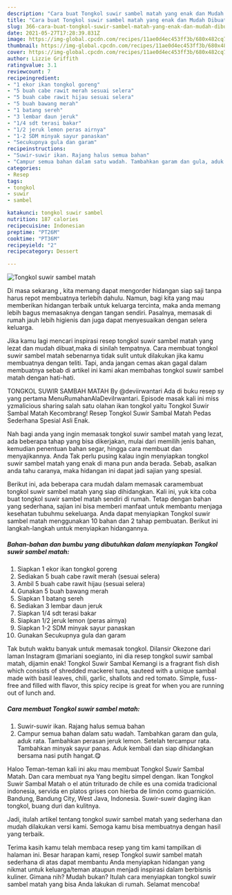 ```yaml
---
description: "Cara buat Tongkol suwir sambel matah yang enak dan Mudah Dibuat"
title: "Cara buat Tongkol suwir sambel matah yang enak dan Mudah Dibuat"
slug: 366-cara-buat-tongkol-suwir-sambel-matah-yang-enak-dan-mudah-dibuat
date: 2021-05-27T17:28:39.831Z
image: https://img-global.cpcdn.com/recipes/11ae0d4ec453ff3b/680x482cq70/tongkol-suwir-sambel-matah-foto-resep-utama.jpg
thumbnail: https://img-global.cpcdn.com/recipes/11ae0d4ec453ff3b/680x482cq70/tongkol-suwir-sambel-matah-foto-resep-utama.jpg
cover: https://img-global.cpcdn.com/recipes/11ae0d4ec453ff3b/680x482cq70/tongkol-suwir-sambel-matah-foto-resep-utama.jpg
author: Lizzie Griffith
ratingvalue: 3.1
reviewcount: 7
recipeingredient:
- "1 ekor ikan tongkol goreng"
- "5 buah cabe rawit merah sesuai selera"
- "5 buah cabe rawit hijau sesuai selera"
- "5 buah bawang merah"
- "1 batang sereh"
- "3 lembar daun jeruk"
- "1/4 sdt terasi bakar"
- "1/2 jeruk lemon peras airnya"
- "1-2 SDM minyak sayur panaskan"
- "Secukupnya gula dan garam"
recipeinstructions:
- "Suwir-suwir ikan. Rajang halus semua bahan"
- "Campur semua bahan dalam satu wadah. Tambahkan garam dan gula, aduk rata. Tambahkan perasan jeruk lemon. Setelah tercampur rata. Tambahkan minyak sayur panas. Aduk kembali dan siap dihidangkan bersama nasi putih hangat.😋"
categories:
- Resep
tags:
- tongkol
- suwir
- sambel

katakunci: tongkol suwir sambel 
nutrition: 187 calories
recipecuisine: Indonesian
preptime: "PT26M"
cooktime: "PT36M"
recipeyield: "2"
recipecategory: Dessert

---
```



![Tongkol suwir sambel matah](https://img-global.cpcdn.com/recipes/11ae0d4ec453ff3b/680x482cq70/tongkol-suwir-sambel-matah-foto-resep-utama.jpg)

Di masa  sekarang , kita memang dapat mengorder hidangan siap saji tanpa harus repot membuatnya terlebih dahulu. Namun, bagi kita yang mau memberikan hidangan terbaik untuk keluarga tercinta, maka anda memang lebih bagus memasaknya dengan tangan sendiri. Pasalnya, memasak di rumah jauh lebih higienis dan juga dapat menyesuaikan dengan selera keluarga.

Jika kamu lagi mencari inspirasi resep tongkol suwir sambel matah yang lezat dan mudah dibuat,maka di sinilah tempatnya. Cara membuat tongkol suwir sambel matah  sebenarnya tidak sulit untuk dilakukan jika kamu membuatnya dengan teliti. Tapi, anda jangan cemas akan gagal dalam membuatnya 
sebab di artikel ini kami akan membahas tongkol suwir sambel matah dengan hati-hati.  

TONGKOL SUWIR SAMBAH MATAH By @deviirwantari Ada di buku resep sy yang pertama MenuRumahanAlaDeviIrwantari. Episode masak kali ini miss yzmalicious sharing salah satu olahan ikan tongkol yaitu Tongkol Suwir Sambal Matah Kecombrang! Resep Tongkol Suwir Sambal Matah Pedas Sederhana Spesial Asli Enak.

Nah bagi anda yang ingin memasak tongkol suwir sambel matah yang lezat, ada beberapa tahap yang bisa dikerjakan, mulai dari memilih jenis bahan, kemudian penentuan bahan segar, hingga cara membuat dan menyajikannya. Anda Tak perlu pusing kalau ingin menyiapkan tongkol suwir sambel matah yang enak di mana pun anda berada. Sebab, asalkan anda  tahu caranya, maka hidangan ini dapat jadi sajian yang spesial.

Berikut ini, ada beberapa cara mudah dalam memasak caramembuat tongkol suwir sambel matah yang siap dihidangkan. Kali ini, yuk kita coba buat tongkol suwir sambel matah sendiri di rumah. Tetap dengan bahan yang sederhana, sajian ini bisa memberi manfaat untuk membantu menjaga kesehatan tubuhmu sekeluarga. Anda dapat menyiapkan Tongkol suwir sambel matah menggunakan 10 bahan dan 2 tahap pembuatan. Berikut ini langkah-langkah untuk menyiapkan hidangannya.

<!--inarticleads1-->

##### Bahan-bahan dan bumbu yang dibutuhkan dalam menyiapkan Tongkol suwir sambel matah:

1. Siapkan 1 ekor ikan tongkol goreng
1. Sediakan 5 buah cabe rawit merah (sesuai selera)
1. Ambil 5 buah cabe rawit hijau (sesuai selera)
1. Gunakan 5 buah bawang merah
1. Siapkan 1 batang sereh
1. Sediakan 3 lembar daun jeruk
1. Siapkan 1/4 sdt terasi bakar
1. Siapkan 1/2 jeruk lemon (peras airnya)
1. Siapkan 1-2 SDM minyak sayur panaskan
1. Gunakan Secukupnya gula dan garam


Tak butuh waktu banyak untuk memasak tongkol. Dilansir Okezone dari laman Instagram @mariani soegianto, ini dia resep tongkol suwir sambal matah, dijamin enak! Tongkol Suwir Sambal Kemangi is a fragrant fish dish which consists of shredded mackerel tuna, sauteed with a unique sambal made with basil leaves, chili, garlic, shallots and red tomato. Simple, fuss-free and filled with flavor, this spicy recipe is great for when you are running out of lunch and. 

<!--inarticleads2-->

##### Cara membuat Tongkol suwir sambel matah:

1. Suwir-suwir ikan. Rajang halus semua bahan
1. Campur semua bahan dalam satu wadah. Tambahkan garam dan gula, aduk rata. Tambahkan perasan jeruk lemon. Setelah tercampur rata. Tambahkan minyak sayur panas. Aduk kembali dan siap dihidangkan bersama nasi putih hangat.😋


Haloo Teman-teman kali ini aku mau membuat Tongkol Suwir Sambal Matah. Dan cara membuat nya Yang begitu simpel dengan. Ikan Tongkol Suwir Sambal Matah o el atún triturado de chile es una comida tradicional indonesia, servida en platos grises con hierba de limón como guarnición. Bandung, Bandung City, West Java, Indonesia. Suwir-suwir daging ikan tongkol, buang duri dan kulitnya. 

Jadi, itulah artikel tentang  tongkol suwir sambel matah  yang sederhana dan mudah dilakukan versi kami. Semoga kamu bisa membuatnya dengan hasil yang terbaik. 

Terima kasih kamu telah membaca resep yang tim kami tampilkan di halaman ini. Besar harapan kami, resep  Tongkol suwir sambel matah sederhana di atas dapat membantu Anda menyiapkan hidangan yang nikmat untuk keluarga/teman ataupun menjadi inspirasi dalam berbisnis kuliner. Gimana nih? Mudah bukan? Itulah cara menyiapkan tongkol suwir sambel matah yang bisa Anda lakukan di rumah. Selamat mencoba!

